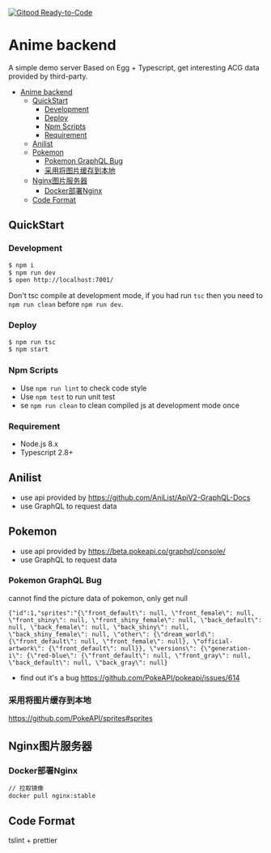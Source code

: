 [![Gitpod Ready-to-Code](https://img.shields.io/badge/Gitpod-Ready--to--Code-blue?logo=gitpod)](https://gitpod.io/#https://github.com/SunsetFrost/anime-backend) 

# Anime backend
A simple demo server Based on Egg + Typescript, get interesting ACG data provided by third-party.

- [Anime backend](#anime-backend)
  - [QuickStart](#quickstart)
    - [Development](#development)
    - [Deploy](#deploy)
    - [Npm Scripts](#npm-scripts)
    - [Requirement](#requirement)
  - [Anilist](#anilist)
  - [Pokemon](#pokemon)
    - [Pokemon GraphQL Bug](#pokemon-graphql-bug)
    - [采用将图片缓存到本地](#采用将图片缓存到本地)
  - [Nginx图片服务器](#nginx图片服务器)
    - [Docker部署Nginx](#docker部署nginx)
  - [Code Format](#code-format)

## QuickStart

### Development
```bash
$ npm i
$ npm run dev
$ open http://localhost:7001/
```

Don't tsc compile at development mode, if you had run `tsc` then you need to `npm run clean` before `npm run dev`.

### Deploy

```bash
$ npm run tsc
$ npm start
```

### Npm Scripts

- Use `npm run lint` to check code style
- Use `npm test` to run unit test
- se `npm run clean` to clean compiled js at development mode once

### Requirement

- Node.js 8.x
- Typescript 2.8+

## Anilist
- use api provided by https://github.com/AniList/ApiV2-GraphQL-Docs  
- use GraphQL to request data

## Pokemon
- use api provided by https://beta.pokeapi.co/graphql/console/  
- use GraphQL to request data

### Pokemon GraphQL Bug
cannot find the picture data of pokemon, only get null
```
{"id":1,"sprites":"{\"front_default\": null, \"front_female\": null, \"front_shiny\": null, \"front_shiny_female\": null, \"back_default\": null, \"back_female\": null, \"back_shiny\": null, \"back_shiny_female\": null, \"other\": {\"dream_world\": {\"front_default\": null, \"front_female\": null}, \"official-artwork\": {\"front_default\": null}}, \"versions\": {\"generation-i\": {\"red-blue\": {\"front_default\": null, \"front_gray\": null, \"back_default\": null, \"back_gray\": null}
```

- find out it's a bug
https://github.com/PokeAPI/pokeapi/issues/614


### 采用将图片缓存到本地
https://github.com/PokeAPI/sprites#sprites

## Nginx图片服务器
### Docker部署Nginx
```bash
// 拉取镜像
docker pull nginx:stable

```

## Code Format
tslint + prettier